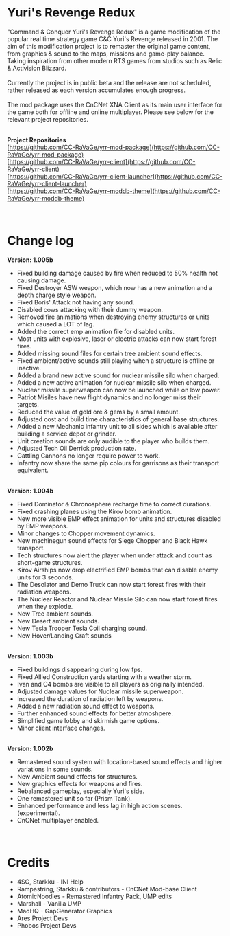 # Yuri's Revenge Redux
"Command & Conquer Yuri's Revenge Redux" is a game modification of the popular real time strategy game C&C Yuri's Revenge released in 2001. The aim of this modification project is to remaster the original game content, from graphics & sound to the maps, missions and game-play balance. Taking inspiration from other modern RTS games from studios such as Relic & Activision Blizzard.
<br><br>
Currently the project is in public beta and the release are not scheduled, rather released as each version accumulates enough progress. 
<br><br>
The mod package uses the CnCNet XNA Client as its main user interface for the game both for offline and online multiplayer. Please see below for the relevant project  repositories.
<br><br>

**Project Repositories**<br>
[https://github.com/CC-RaVaGe/yrr-mod-package](https://github.com/CC-RaVaGe/yrr-mod-package)
<br>
[https://github.com/CC-RaVaGe/yrr-client](https://github.com/CC-RaVaGe/yrr-client)<br>
[https://github.com/CC-RaVaGe/yrr-client-launcher](https://github.com/CC-RaVaGe/yrr-client-launcher)
<br>
[https://github.com/CC-RaVaGe/yrr-moddb-theme](https://github.com/CC-RaVaGe/yrr-moddb-theme)
<br>
<br>
<br>

# Change log

**Version: 1.005b**
* Fixed building damage caused by fire when reduced to 50% health not causing damage.
* Fixed Destroyer ASW weapon, which now has a new animation and a depth charge style weapon.
* Fixed Boris' Attack not having any sound.
* Disabled cows attacking with their dummy weapon.
* Removed fire animations when destroying enemy structures or units which caused a LOT of lag.
* Added the correct emp animation file for disabled units.
* Most units with explosive, laser or electric attacks can now start forest fires.
* Added missing sound files for certain tree ambient sound effects.
* Fixed ambient/active sounds still playing when a structure is offline or inactive.
* Added a brand new active sound for nuclear missile silo when charged.
* Added a new active animation for nuclear missile silo when charged.
* Nuclear missile superweapon can now be launched while on low power.
* Patriot Misiles have new flight dynamics and no longer miss their targets.
* Reduced the value of gold ore & gems by a small amount.
* Adjusted cost and build time characteristics of general base structures.
* Added a new Mechanic infantry unit to all sides which is available after building a service depot or grinder.
* Unit creation sounds are only audible to the player who builds them.
* Adjusted Tech Oil Derrick production rate.
* Gattling Cannons no longer require power to work.
* Infantry now share the same pip colours for garrisons as their transport equivalent.
  <br><br>

**Version: 1.004b**
* Fixed Dominator & Chronosphere recharge time to correct durations.
* Fixed crashing planes using the Kirov bomb animation.
* New more visible EMP effect animation for units and structures disabled by EMP weapons.
* Minor changes to Chopper movement dynamics.
* New machinegun sound effects for Siege Chopper and Black Hawk transport.
* Tech structures now alert the player when under attack and count as short-game structures.
* Kirov Airships now drop electrified EMP bombs that can disable enemy units for 3 seconds.
* The Desolator and Demo Truck can now start forest fires with their radiation weapons.
* The Nuclear Reactor and Nuclear Missile Silo can now start forest fires when they explode.
* New Tree ambient sounds.
* New Desert ambient sounds.
* New Tesla Trooper Tesla Coil charging sound.
* New Hover/Landing Craft sounds
<br><br>

**Version: 1.003b**
* Fixed buildings disappearing during low fps.
* Fixed Allied Construction yards starting with a weather storm.
* Ivan and C4 bombs are visible to all players as originally intended.
* Adjusted damage values for Nuclear missile superweapon.
* Increased the duration of radiation left by weapons.
* Added a new radiation sound effect to weapons.
* Further enhanced sound effects for better atmoshpere.
* Simplified game lobby and skirmish game options.
* Minor client interface changes.
<br><br>

**Version: 1.002b**
* Remastered sound system with location-based sound effects and higher variations in some sounds.
* New Ambient sound effects for structures.
* New graphics effects for weapons and fires.
* Rebalanced gameplay, especially Yuri's side.
* One remastered unit so far (Prism Tank).
* Enhanced performance and less lag in high action scenes. (experimental).
* CnCNet multiplayer enabled.
<br><br><br>

# Credits
* 4SG, Starkku - INI Help
* Rampastring, Starkku & contributors - CnCNet Mod-base Client
* AtomicNoodles - Remastered Infantry Pack, UMP edits
* Marshall - Vanilla UMP
* MadHQ - GapGenerator Graphics
* Ares Project Devs
* Phobos Project Devs
